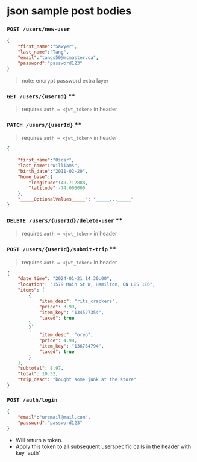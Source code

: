 # json sample post bodies

### `POST /users/new-user`

```json
{
    "first_name":"Sawyer",
    "last_name":"Tang",
    "email":"tangs50@mcmaster.ca",
    "password":"password123"
}
```
> note: encrypt password extra layer

### `GET /users/{userId}` \*\*
>requires `auth = <jwt_token>` in header

### `PATCH /users/{userId}` \*\*
>requires `auth = <jwt_token>` in header

```json
{
    
    "first_name":"Oscar",
    "last_name":"Williams",
    "birth_date":"2011-02-20",
    "home_base":{
        "longitude":40.712888,
        "latitude":-74.006000
    },
    "_____OptionalValues_____": "_____..._____"
}
```

### `DELETE /users/{userId}/delete-user` \*\*
>requires `auth = <jwt_token>` in header

### `POST /users/{userId}/submit-trip` \*\*
>requires `auth = <jwt_token>` in header

```json
{
    "date_time": "2024-01-21 14:30:00",
    "location": "1579 Main St W, Hamilton, ON L8S 1E6",
    "items": [
        {
            "item_desc": "ritz_crackers",
            "price": 3.99,
            "item_key": "134527354",
            "taxed": true
        },
        {
            "item_desc": "oreo",
            "price": 4.98,
            "item_key": "136764794",
            "taxed": true
        }
    ],
    "subtotal": 8.97,
    "total": 10.32,
    "trip_desc": "bought some junk at the store"
}
```

### `POST /auth/login`
```json
{
    "email":"uremail@mail.com",
    "password":"password123"
}
```
- Will return a token.
- Apply this token to all subsequent userspecific calls in the header with key 'auth'
